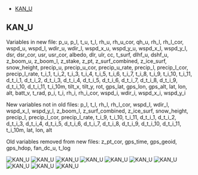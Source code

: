   * [KAN_U](#s0-1)
## <a id='s0-1' />KAN_U
Variables in new file:
p_u, p_l, t_u, t_l, rh_u, rh_u_cor, qh_u, rh_l, rh_l_cor, wspd_u, wspd_l, wdir_u, wdir_l, wspd_x_u, wspd_y_u, wspd_x_l, wspd_y_l, dsr, dsr_cor, usr, usr_cor, albedo, dlr, ulr, cc, t_surf, dlhf_u, dshf_u, z_boom_u, z_boom_l, z_stake, z_pt, z_surf_combined, z_ice_surf, snow_height, precip_u, precip_u_cor, precip_u_rate, precip_l, precip_l_cor, precip_l_rate, t_i_1, t_i_2, t_i_3, t_i_4, t_i_5, t_i_6, t_i_7, t_i_8, t_i_9, t_i_10, t_i_11, d_t_i_1, d_t_i_2, d_t_i_3, d_t_i_4, d_t_i_5, d_t_i_6, d_t_i_7, d_t_i_8, d_t_i_9, d_t_i_10, d_t_i_11, t_i_10m, tilt_x, tilt_y, rot, gps_lat, gps_lon, gps_alt, lat, lon, alt, batt_v, t_rad, p_i, t_i, rh_i, rh_i_cor, wspd_i, wdir_i, wspd_x_i, wspd_y_i

New variables not in old files:
p_l, t_l, rh_l, rh_l_cor, wspd_l, wdir_l, wspd_x_l, wspd_y_l, z_boom_l, z_surf_combined, z_ice_surf, snow_height, precip_l, precip_l_cor, precip_l_rate, t_i_9, t_i_10, t_i_11, d_t_i_1, d_t_i_2, d_t_i_3, d_t_i_4, d_t_i_5, d_t_i_6, d_t_i_7, d_t_i_8, d_t_i_9, d_t_i_10, d_t_i_11, t_i_10m, lat, lon, alt

Old variables removed from new files:
z_pt_cor, gps_time, gps_geoid, gps_hdop, fan_dc_u, t_log
 
![KAN_U](../figures/V19_versus_aws-l3-dev_scatter/KAN_U_0.png)
![KAN_U](../figures/V19_versus_aws-l3-dev_scatter/KAN_U_1.png)
![KAN_U](../figures/V19_versus_aws-l3-dev_scatter/KAN_U_2.png)
![KAN_U](../figures/V19_versus_aws-l3-dev_scatter/KAN_U_3.png)
![KAN_U](../figures/V19_versus_aws-l3-dev_scatter/KAN_U_4.png)
![KAN_U](../figures/V19_versus_aws-l3-dev_scatter/KAN_U_5.png)
![KAN_U](../figures/V19_versus_aws-l3-dev_scatter/KAN_U_6.png)
![KAN_U](../figures/V19_versus_aws-l3-dev_scatter/KAN_U_7.png)
![KAN_U](../figures/V19_versus_aws-l3-dev_scatter/KAN_U_8.png)
![KAN_U](../figures/V19_versus_aws-l3-dev_scatter/KAN_U_9.png)
 
